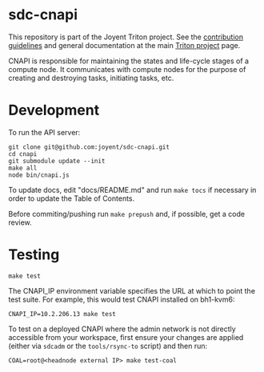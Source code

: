 <!--
    This Source Code Form is subject to the terms of the Mozilla Public
    License, v. 2.0. If a copy of the MPL was not distributed with this
    file, You can obtain one at http://mozilla.org/MPL/2.0/.
-->

<!--
    Copyright 2020 Joyent, Inc.
-->

# sdc-cnapi

This repository is part of the Joyent Triton project. See the [contribution
guidelines](https://github.com/joyent/triton/blob/master/CONTRIBUTING.md)
and general documentation at the main
[Triton project](https://github.com/joyent/triton) page.

CNAPI is responsible for maintaining the states and life-cycle stages of a
compute node. It communicates with compute nodes for the purpose of creating
and destroying tasks, initiating tasks, etc.

# Development

To run the  API server:

    git clone git@github.com:joyent/sdc-cnapi.git
    cd cnapi
    git submodule update --init
    make all
    node bin/cnapi.js

To update docs, edit "docs/README.md" and run `make tocs` if necessary in order
to update the Table of Contents.

Before commiting/pushing run `make prepush` and, if possible, get a code
review.


# Testing

    make test

The CNAPI_IP environment variable specifies the URL at which to point the test
suite.  For example, this would test CNAPI installed on bh1-kvm6:

    CNAPI_IP=10.2.206.13 make test

To test on a deployed CNAPI where the admin network is not directly accessible
from your workspace, first ensure your changes are applied (either via `sdcadm`
or the `tools/rsync-to` script) and then run:

    COAL=root@<headnode external IP> make test-coal

